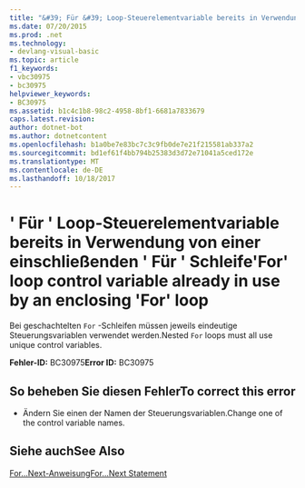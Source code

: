 ```yaml
---
title: "&#39; Für &#39; Loop-Steuerelementvariable bereits in Verwendung von einer einschließenden &#39; Für &#39; Schleife"
ms.date: 07/20/2015
ms.prod: .net
ms.technology:
- devlang-visual-basic
ms.topic: article
f1_keywords:
- vbc30975
- bc30975
helpviewer_keywords:
- BC30975
ms.assetid: b1c4c1b8-98c2-4958-8bf1-6681a7833679
caps.latest.revision: 
author: dotnet-bot
ms.author: dotnetcontent
ms.openlocfilehash: b1a0be7e83bc7c3c9fb0de7e21f215581ab337a2
ms.sourcegitcommit: bd1ef61f4bb794b25383d3d72e71041a5ced172e
ms.translationtype: MT
ms.contentlocale: de-DE
ms.lasthandoff: 10/18/2017
---
```

# <a name="39for39-loop-control-variable-already-in-use-by-an-enclosing-39for39-loop"></a><span data-ttu-id="eff32-102">&#39; Für &#39; Loop-Steuerelementvariable bereits in Verwendung von einer einschließenden &#39; Für &#39; Schleife</span><span class="sxs-lookup"><span data-stu-id="eff32-102">&#39;For&#39; loop control variable already in use by an enclosing &#39;For&#39; loop</span></span>
<span data-ttu-id="eff32-103">Bei geschachtelten `For` -Schleifen müssen jeweils eindeutige Steuerungsvariablen verwendet werden.</span><span class="sxs-lookup"><span data-stu-id="eff32-103">Nested `For` loops must all use unique control variables.</span></span>  
  
 <span data-ttu-id="eff32-104">**Fehler-ID:** BC30975</span><span class="sxs-lookup"><span data-stu-id="eff32-104">**Error ID:** BC30975</span></span>  
  
## <a name="to-correct-this-error"></a><span data-ttu-id="eff32-105">So beheben Sie diesen Fehler</span><span class="sxs-lookup"><span data-stu-id="eff32-105">To correct this error</span></span>  
  
-   <span data-ttu-id="eff32-106">Ändern Sie einen der Namen der Steuerungsvariablen.</span><span class="sxs-lookup"><span data-stu-id="eff32-106">Change one of the control variable names.</span></span>  
  
## <a name="see-also"></a><span data-ttu-id="eff32-107">Siehe auch</span><span class="sxs-lookup"><span data-stu-id="eff32-107">See Also</span></span>  
 [<span data-ttu-id="eff32-108">For...Next-Anweisung</span><span class="sxs-lookup"><span data-stu-id="eff32-108">For...Next Statement</span></span>](../../visual-basic/language-reference/statements/for-next-statement.md)
